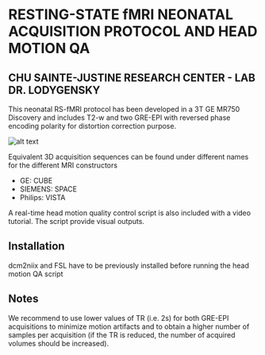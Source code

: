 # RESTING-STATE fMRI NEONATAL ACQUISITION PROTOCOL AND HEAD MOTION QA
## CHU SAINTE-JUSTINE RESEARCH CENTER - LAB DR. LODYGENSKY


This neonatal RS-fMRI protocol has been developed in a 3T GE MR750 Discovery and includes 
T2-w and two GRE-EPI with reversed phase encoding polarity for distortion correction purpose.

![alt text](rs_protocol_img.jpg)

Equivalent 3D acquisition sequences can be found under different names for the different MRI constructors
- GE: CUBE
- SIEMENS: SPACE
- Philips: VISTA

A real-time head motion quality control script is also included with a video tutorial.
The script provide visual outputs.


## Installation
dcm2niix and FSL have to be previously installed before running the head motion QA script

## Notes
We recommend to use lower values of TR (i.e. 2s) for both GRE-EPI acquisitions to minimize motion artifacts and to obtain a higher number of samples per acquisition (if the TR is reduced, the number of acquired volumes should be increased).
